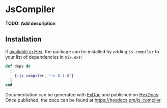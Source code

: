 # JsCompiler

**TODO: Add description**

## Installation

If [available in Hex](https://hex.pm/docs/publish), the package can be installed
by adding `js_compiler` to your list of dependencies in `mix.exs`:

```elixir
def deps do
  [
    {:js_compiler, "~> 0.1.0"}
  ]
end
```

Documentation can be generated with [ExDoc](https://github.com/elixir-lang/ex_doc)
and published on [HexDocs](https://hexdocs.pm). Once published, the docs can
be found at <https://hexdocs.pm/js_compiler>.

